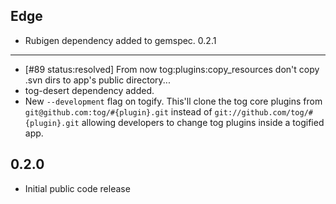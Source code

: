 Edge
----
* Rubigen dependency added to gemspec.
0.2.1
----
* [#89 status:resolved] From now tog:plugins:copy_resources don't copy .svn dirs to app's public directory...
* tog-desert dependency added.
* New `--development` flag on togify. This'll clone the tog core plugins from `git@github.com:tog/#{plugin}.git` instead of `git://github.com/tog/#{plugin}.git` allowing developers to change tog plugins inside a togified app.


0.2.0
-----
* Initial public code release